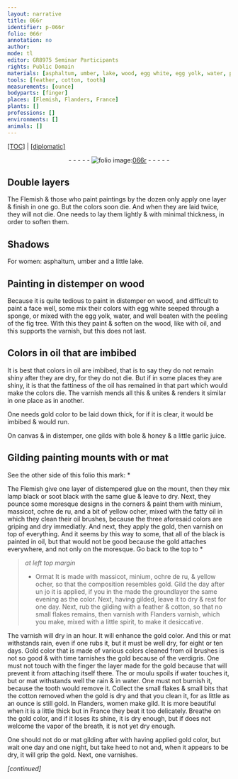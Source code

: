 ```yaml
---
layout: narrative
title: 066r
identifier: p-066r
folio: 066r
annotation: no
author:
mode: tl
editor: GR8975 Seminar Participants
rights: Public Domain
materials: [asphaltum, umber, lake, wood, egg white, egg yolk, water, peeling of the fig tree, oil, gold, canvas, gilds, bole, honey, garlic juice, or, glue, lamp black, soot black, minium, massicot, ochre de ru, yellow ocher, fatty oil, Or, Flanders varnish, spirit, Gold, verdigris, or moulu, gild]
tools: [feather, cotton, tooth]
measurements: [ounce]
bodyparts: [finger]
places: [Flemish, Flanders, France]
plants: []
professions: []
environments: []
animals: []
---
```


<p><a href="{{ site.baseurl }}/translation/">[TOC]</a> | <a href="{{ site.baseurl }}/texts/p-066r_tc/" target="_blank">[diplomatic]</a></p><div class="folio" align="center">- - - - - <a href="http://gallica.bnf.fr/ark:/12148/btv1b10500001g/f137.image" target="_blank"><img src="https://cu-mkp.github.io/2017-workshop-edition/assets/photo-icon.png" alt="folio image: " style="display:inline-block; margin-bottom:-3px;"/>066r</a> - - - - - </div>  
  

## Double layers

 
The <span class="pl">Flemish</span> & those who paint paintings by the dozen only apply one layer & finish in one go. But the colors soon die. And when they are laid twice, they will not die. One needs to lay them lightly & with minimal thickness, in order to soften them.
 
 
  

## Shadows

 
For women: <span class="m">asphaltum</span>, <span class="m">umber</span> and a little <span class="m">lake</span>.
 
 
  

## Painting in distemper on <span class="m">wood</span>

 
Because it is quite tedious to paint in distemper on <span class="m">wood</span>, and difficult to paint a face well, some mix their colors with <span class="m">egg white</span> seeped through a sponge, or mixed with the <span class="m"><span class="sup">egg</span> yolk</span>, <span class="m">water</span>, and well beaten with the <span class="m">peeling of the fig tree</span>. With this they paint & soften on the <span class="m">wood</span>, like with <span class="m">oil</span>, and this supports the varnish, but this does not last.
 
 
  

## Colors in <span class="m">oil</span> that are imbibed

 
It is best that colors in <span class="m">oil</span> are imbibed, that is to say they do not remain shiny after they are dry, for they do not die. But if in some places they are shiny, it is that the fattiness of the <span class="m">oil</span> has remained in that part which would make the colors die. The varnish mends all this & unites & renders it similar in one place as in another.
 
One needs <span class="m">gold</span> color to be laid down thick, for if it is clear, it would be imbibed & would run.
 
On <span class="m">canvas</span> & in distemper, one <span class="m">gilds</span> with <span class="m">bole</span> & <span class="m">honey</span> & a little <span class="m">garlic juice</span>.
 
 
  

## Gilding painting mounts with <span class="m">or</span> mat

 
See the other side of this folio this mark: *
 
The <span class="pl">Flemish</span> give one layer of distempered <span class="m">glue</span> on the mount, then they mix <span class="m">lamp black</span> or <span class="m">soot black</span> with the same <span class="m">glue</span> & leave to dry. Next, they pounce some moresque designs in the corners & paint them with <span class="m">minium</span>, <span class="m">massicot</span>, <span class="m">ochre de ru</span>, and a bit of <span class="m">yellow ocher</span>, mixed with the <span class="m">fatty oil</span> in which they clean their <span class="m">oil</span> brushes, because the three aforesaid colors are griping and dry immediatly. And next, they apply the <span class="m">gold</span>, then varnish on top of everything. And it seems by this way to some, that all of the black is painted in <span class="m">oil</span>, but that would not be good because the <span class="m">gold</span> attaches everywhere, and not only on the moresque. Go back to the top to *
 
> *at left top margin*
> 
> 
>   * <span class="m">Or</span>mat 
It is made with <span class="m">massicot</span>, <span class="m">minium</span>, <span class="m">ochre de ru</span>, & <span class="m">yellow ocher</span>, so that the composition resembles <span class="m">gold</span>. Gild the day after <span class="del">un jo</span> it is applied, if you <span class="del">in the</span> made the groundlayer the <span class="sup">same</span> evening as the color. Next, having gilded, leave it to dry & rest for one day. Next, rub the gilding with a <span class="tl">feather</span> & <span class="tl">cotton</span>, so that no small flakes remains, then varnish with <span class="m"><span class="pl">Flanders</span> varnish</span>, which you make, mixed with a little <span class="m">spirit</span>, to make it desiccative.
 
The varnish will dry in an hour. It will enhance the <span class="m">gold</span> color. And this <span class="m">or</span> mat withstands rain, even if one rubs it, but it must be well dry, for eight or ten days.
 <span class="m">Gold</span> color that is made of various colors cleaned from <span class="m">oil</span> brushes is not so good & with time tarnishes the <span class="m">gold</span> because of the <span class="m">verdigris</span>. One must not touch with the <span class="bp">finger</span> the layer made for the <span class="m">gold</span> because that will prevent it from attaching itself there. The <span class="m">or moulu</span> spoils if <span class="m">water</span> touches it, but <span class="m">or</span> mat withstands well the rain & in <span class="m">water</span>. One must not burnish it, because the <span class="tl">tooth</span> would remove it. Collect the small flakes & small bits that the <span class="tl">cotton</span> removed when the <span class="m">gold</span> is dry and that you clean it, for as little as an <span class="ms">ounce</span> is still <span class="m">gold</span>. In <span class="pl">Flanders</span>, women <span class="del">make</span> <span class="m">gild</span>. It is more beautiful when it is a little thick but in <span class="pl">France</span> they beat it too delicately. 
Breathe on the <span class="m">gold</span> color, and if it loses its shine, it is dry enough, but if does not welcome the vapor of the breath, it is not yet dry enough.
 
One should not do <span class="m">or</span> mat gilding after <span class="del">with</span> having applied <span class="m">gold</span> color, but wait one day and one night, <span class="del">but take heed to not</span> and, when it appears to be dry, it will grip the gold. Next, one varnishes.
 
 
*[continued]*
 
